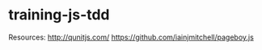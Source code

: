 training-js-tdd
===============

Resources:
http://qunitjs.com/
https://github.com/iainjmitchell/pageboy.js
